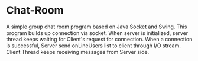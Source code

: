# Chat-Room
A simple group chat room program based on Java Socket and Swing.
This program builds up connection via socket. When server is initialized, server thread keeps waiting for Client's request for connection. When a connection is successful, Server send onLineUsers list to client through I/O stream. Client Thread keeps receiving messages from Server side.
